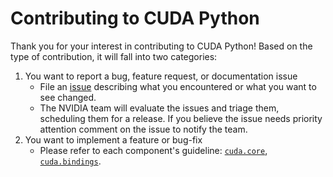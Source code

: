 # Contributing to CUDA Python

Thank you for your interest in contributing to CUDA Python! Based on the type of contribution, it will fall into two categories:

1. You want to report a bug, feature request, or documentation issue
    - File an [issue](https://github.com/NVIDIA/cuda-python/issues/new)
    describing what you encountered or what you want to see changed.
    - The NVIDIA team will evaluate the issues and triage them, scheduling
    them for a release. If you believe the issue needs priority attention
    comment on the issue to notify the team.
2. You want to implement a feature or bug-fix
    - Please refer to each component's guideline: [`cuda.core`](https://nvidia.github.io/cuda-python/cuda-core/latest/contribute.html),
    [`cuda.bindings`](https://nvidia.github.io/cuda-python/cuda-bindings/latest/contribute.html).
